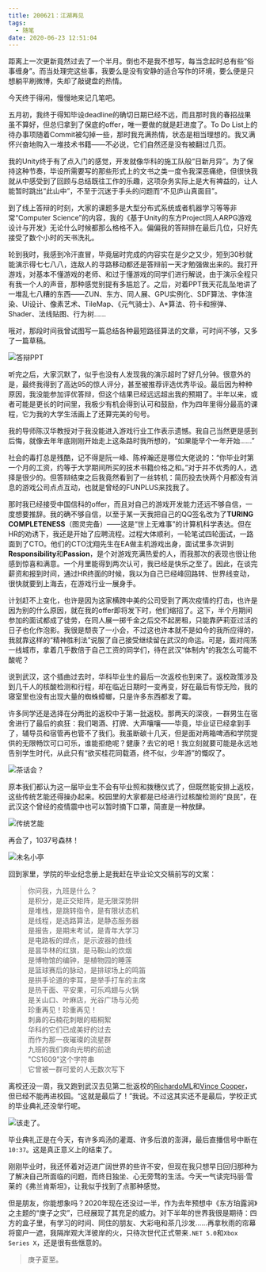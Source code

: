```yaml
---
title: 200621：江湖再见
tags:
  - 随笔
date: 2020-06-23 12:51:04
---
```


距离上一次更新竟然过去了一个半月。倒也不是我不想写，每当念起时总有些“俗事缠身”。而当处理完这些事，我要么是没有安静的适合写作的环境，要么便是只想躺平刷微博，失却了敲键盘的热情。

今天终于得闲，慢慢地来记几笔吧。

五月初，我终于得知毕设deadline的确切日期已经不远，而且那时我的春招战果虽不算好，但总归拿到了保底的offer，唯一要做的就是赶进度了。To Do List上的待办事项随着Commit被勾掉一些，那时我充满热情，状态是相当理想的。我又满怀兴奋地购入一堆技术书籍——不必说，它们自然还是没有被翻过几页。

我的Unity终于有了点入门的感觉，开发就像华科的施工队般“日新月异”。为了保持这种节奏，毕设所需要写的那些形式上的文书之类一度令我深恶痛绝，但很快我就从中感受到了回顾与总结既往工作的乐趣，这项杂务实际上是大有裨益的，让人能暂时跳出“此山中”，不至于沉迷于手头的问题而“不见庐山真面目”。

到了线上答辩的时刻，大家的课题多是大型分布式系统或者机器学习等等非常“Computer Science”的内容，我的《基于Unity的东方Project同人ARPG游戏设计与开发》无论什么时候都那么格格不入。偏偏我的答辩排在最后几位，只好先接受了数个小时的天书洗礼。

<!--more-->

轮到我时，我感到冷汗直冒，毕竟届时完成的内容实在是少之又少，短到30秒就能演示得七七八八，连敌人的寻路移动都还是答辩前一天才勉强做出来的。我打开游戏，对基本不懂游戏的老师、和过于懂游戏的同学们进行解说，由于演示全程只有我一个人的声音，那种感觉别提有多尴尬了。之后，对着PPT我天花乱坠地讲了一堆乱七八糟的东西——ZUN、东方、同人展、GPU实例化、SDF算法、字体渲染、UI设计、像素艺术、TileMap、《元气骑士》、A*算法、符卡和擦弹、Shader、法线贴图、行为树……

哦对，那段时间我曾试图写一篇总结各种最短路径算法的文章，可时间不够，又多了一篇草稿。

![答辩PPT](http://storage.live.com/items/3550ADEE9AFF19FD!99579:/z51u3qRUyGEcniD.jpg?authkey=AIbyrqnS5z58phc)

听完之后，大家沉默了，似乎也没有人发现我的演示超时了好几分钟。很意外的是，最终我得到了高达95的惊人评分，甚至被推荐评选优秀毕设。最后因为种种原因，我没能参加评优答辩，但这个结果已经远远超出我的预期了。半年以来，或者可能是更长的时间里，我极少有机会得到认可和鼓励，作为四年里得分最高的课程，它为我的大学生活画上了还算完美的句号。

我的导师陈汉华教授对于我没能进入游戏行业工作表示遗憾。我自己当然更是感到后悔，就像去年年底刚刚开始走上这条路时我所想的，“如果能早个一年开始……”

社会的毒打总是残酷，记不得是阮一峰、陈梓瀚还是哪位大佬说的：“你毕业时第一个月的工资，约等于大学期间所买的技术书籍价格之和。”对于并不优秀的人，选择是很少的。但答辩结束之后我竟然看到了一丝转机：简历投去快两个月都没有消息的游戏公司点点互动，也就是曾经的FUNPLUS来找我了。

那时我已经接受中国信科的offer，而且对自己的游戏开发能力还远不够自信，一度想要推辞。我的确不够自信，以至于某一天我把自己的QQ签名改为了**TURING COMPLETENESS**（图灵完备）——这是“世上无难事”的计算机科学表达。但在HR的劝诱下，我还是开始了应聘流程。过程大体顺利，一轮笔试四轮面试，一路面到了CTO。他们的CTO沈翔先生在EA做主机游戏出身，面试里多次讲到**Responsibility**和**Passion**，是个对游戏充满热爱的人，而我那次的表现也很让他感到惊喜和满意。一个月里能得到两次认可，我已经是快乐之至了。因此，在谈完薪资和报到时间，通过HR终面的时候，我以为自己已经峰回路转、世界线变动，很快就要到上海去，在游戏行业一展身手。

计划赶不上变化，也许是因为这家横跨中美的公司受到了两次疫情的打击，也许是因为别的什么原因，就在我的offer即将发下时，他们缩招了。这下，半个月期间参加的面试都成了徒劳，在同人展一掷千金之后交不起房租，只能靠萨莉亚过活的日子也化作泡影。我很是颓丧了一小会，不过这也许本就不是如今的我所应得的，我就靠这样的“精神胜利法”说服了自己接受继续留在武汉的命运。可是，面对闯荡一线城市，拿着几乎数倍于自己工资的同学们，待在武汉“体制内”的我怎么可能不酸呢？

说到武汉，这个插曲过去时，华科毕业生的最后一次返校也到来了。返校政策涉及到几千人的核酸检测和行程，却在临近日期时一变再变，好在最后有惊无险，我的寝室里也没有出现大量的蜘蛛蟑螂，只是许多东西都发了霉。

许多同学还是选择在分两批的返校中于第一批返校。那两天的深夜，一群男生在宿舍进行了最后的疯狂：我们喝酒、打牌、大声嚷嚷——毕竟，毕业证已经拿到手了，辅导员和宿管再也管不了我们。我虽断碳十几天，但是面对两箱啤酒和学院提供的无限畅饮可口可乐，谁能拒绝呢？健康？去它的吧！我立刻就要可能是永远地告别学生时代，从此只有“欲买桂花同载酒，终不似，少年游”的慨叹了。

![茶话会？](http://storage.live.com/items/3550ADEE9AFF19FD!99583:/KWIXwNuL8Q9vamc.jpg?authkey=AIbyrqnS5z58phc)

原本我们都认为这一届毕业生不会有毕业照和拨穗仪式了，但既然能安排上返校，这些传统艺能还得操办起来。校园里的大家都是已经进行过核酸检测的“良民”，在武汉这个曾经的疫情震中也可以暂时摘下口罩，简直是一种放肆。

![传统艺能](http://storage.live.com/items/3550ADEE9AFF19FD!99580:/VzX7ZjvGLxIUWRm.jpg?authkey=AIbyrqnS5z58phc)

再会了，1037号森林！

![未名小亭](http://storage.live.com/items/3550ADEE9AFF19FD!99581:/FZaD8O2Wz5seBkp.jpg?authkey=AIbyrqnS5z58phc)

回到家里，学院的毕业纪念册上是我赶在毕业论文交稿前写的文案：

> 你问我，九班是什么？  
> 是积分，是正交矩阵，是无限深势阱  
> 是堆栈，是跳转指令，是有限状态机  
> 是线程，是选路算法，是静态服务器  
> 是报告，是期末考试，是青年大学习  
> 是电路板的焊点，是示波器的曲线    
> 是昙华林的红旗，是马鞍山的炊烟    
> 是博物馆的编钟，是植物园的睡莲    
> 是篮球赛后的脉动，是排球场上的鸣笛    
> 是拱手论道的李耳，是举手打车的主席    
> 是热干面、平安果，可乐鸡翅与火锅  
> 是关山口、叶麻店，光谷广场与沁苑  
> 珍重再见！珍重再见！  
> 刺鼻的石楠花刺眼的梧桐絮  
> 华科的它们已成美好的过去  
> 而作为那一夜璀璨的流星群  
> 九班的我们奔向光明的前途  
> "CS1609"这个字符串    
> 它曾被一群可爱的人无数次写下  

离校还没一周，我又跑到武汉去见第二批返校的[RichardoML](https://github.com/richardoml)和[Vince Cooper](https://github.com/vincecooper)，但已经不能再进校园。“这就是最后了！”我说。不过这其实还不是最后，学校正式的毕业典礼还没举行呢。

![该走了。](http://storage.live.com/items/3550ADEE9AFF19FD!99582:/EaYtmJdQZ9w8TOU.jpg?authkey=AIbyrqnS5z58phc)

毕业典礼正是在今天，有许多鸡汤的灌溉、许多后浪的澎湃，最后直播信号中断在`10:37`。这是真正意义上的结束了。

刚刚毕业时，我还怀着对迈进广阔世界的些许不安，但现在我只想早日回归那种为了解决自己所面临的问题，而终日独坐、心无旁骛的生活。今天一气读完玛丽·雪莱的《弗兰肯斯坦》，让我似乎找到了点那种感觉。

但是朋友，你能想象吗？2020年现在还没过一半，作为去年预想中《东方珀露涧》之主题的“庚子之灾”，已经展现了其充足的威力。对下半年的世界我很是期待：四方的盒子里，有学习的时间、同住的朋友、大彩电和茶几沙发……再拿秋雨的帘幕将窗户一遮，我隔岸观大洋彼岸的火，只待次世代正式带来`.NET 5.0`和`Xbox Series X`，还是很有些惬意的。

> 庚子夏至。
